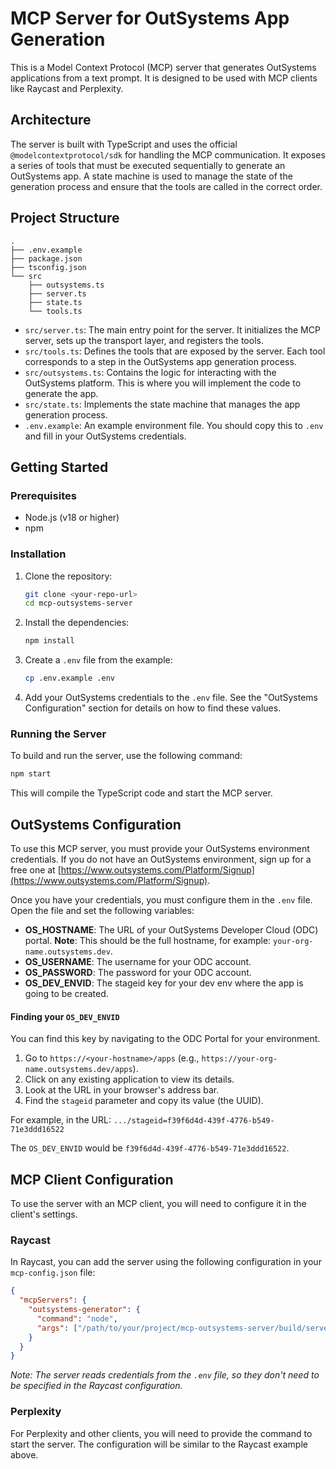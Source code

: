 <!-- README.md -->

# MCP Server for OutSystems App Generation

This is a Model Context Protocol (MCP) server that generates OutSystems applications from a text prompt. It is designed to be used with MCP clients like Raycast and Perplexity.

## Architecture

The server is built with TypeScript and uses the official `@modelcontextprotocol/sdk` for handling the MCP communication. It exposes a series of tools that must be executed sequentially to generate an OutSystems app. A state machine is used to manage the state of the generation process and ensure that the tools are called in the correct order.

## Project Structure

```
.
├── .env.example
├── package.json
├── tsconfig.json
└── src
    ├── outsystems.ts
    ├── server.ts
    ├── state.ts
    └── tools.ts
```

-   `src/server.ts`: The main entry point for the server. It initializes the MCP server, sets up the transport layer, and registers the tools.
-   `src/tools.ts`: Defines the tools that are exposed by the server. Each tool corresponds to a step in the OutSystems app generation process.
-   `src/outsystems.ts`: Contains the logic for interacting with the OutSystems platform. This is where you will implement the code to generate the app.
-   `src/state.ts`: Implements the state machine that manages the app generation process.
-   `.env.example`: An example environment file. You should copy this to `.env` and fill in your OutSystems credentials.

## Getting Started

### Prerequisites

-   Node.js (v18 or higher)
-   npm

### Installation

1.  Clone the repository:

    ```bash
    git clone <your-repo-url>
    cd mcp-outsystems-server
    ```

2.  Install the dependencies:

    ```bash
    npm install
    ```

3.  Create a `.env` file from the example:

    ```bash
    cp .env.example .env
    ```

4.  Add your OutSystems credentials to the `.env` file. See the "OutSystems Configuration" section for details on how to find these values.

### Running the Server

To build and run the server, use the following command:

```bash
npm start
```

This will compile the TypeScript code and start the MCP server.

## OutSystems Configuration

To use this MCP server, you must provide your OutSystems environment credentials. If you do not have an OutSystems environment, sign up for a free one at [https://www.outsystems.com/Platform/Signup](https://www.outsystems.com/Platform/Signup).

Once you have your credentials, you must configure them in the `.env` file. Open the file and set the following variables:

-   **OS_HOSTNAME**: The URL of your OutSystems Developer Cloud (ODC) portal. **Note**: This should be the full hostname, for example: `your-org-name.outsystems.dev`.
-   **OS_USERNAME**: The username for your ODC account.
-   **OS_PASSWORD**: The password for your ODC account.
-   **OS_DEV_ENVID**: The stageid key for your dev env where the app is going to be created.

#### Finding your `OS_DEV_ENVID`

You can find this key by navigating to the ODC Portal for your environment.

1.  Go to `https://<your-hostname>/apps` (e.g., `https://your-org-name.outsystems.dev/apps`).
2.  Click on any existing application to view its details.
3.  Look at the URL in your browser's address bar.
4.  Find the `stageid` parameter and copy its value (the UUID).

For example, in the URL: `.../stageid=f39f6d4d-439f-4776-b549-71e3ddd16522`

The `OS_DEV_ENVID` would be `f39f6d4d-439f-4776-b549-71e3ddd16522`.

## MCP Client Configuration

To use the server with an MCP client, you will need to configure it in the client's settings.

### Raycast

In Raycast, you can add the server using the following configuration in your `mcp-config.json` file:

```json
{
  "mcpServers": {
    "outsystems-generator": {
      "command": "node",
      "args": ["/path/to/your/project/mcp-outsystems-server/build/server.js"]
    }
  }
}
```
*Note: The server reads credentials from the `.env` file, so they don't need to be specified in the Raycast configuration.*

### Perplexity

For Perplexity and other clients, you will need to provide the command to start the server. The configuration will be similar to the Raycast example above.
